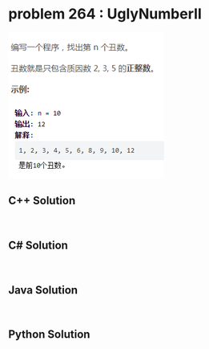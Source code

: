 
# problem 264 : UglyNumberII

<img src="https://github.com/Peefy/PeefyLeetCode/blob/master/doc/201-300/264.UglyNumberII/problem.png"/>

## C++ Solution

```c++



```

## C# Solution

```csharp



```

## Java Solution

```java



```

## Python Solution

```python

     

```




